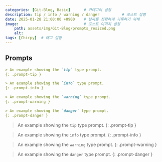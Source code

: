```yaml
---
categories: [Git-Blog, Basic]      # 카테고리 설정
description: tip / info / warning / danger          # 포스트 설명
date: 2025-01-28 21:00:00 +0900    # 날짜를 정확하게 기록하기 위해
image:                             # 포스트 이미지 설정
    path: assets/img/Git-Blog/prompts_resized.png
    alt: 
tags: [Chirpy]  # 태그 설정
---
```



## Prompts

```markdown
> An example showing the `tip` type prompt.
{: .prompt-tip }

> An example showing the `info` type prompt.
{: .prompt-info }

> An example showing the `warning` type prompt.
{: .prompt-warning }

> An example showing the `danger` type prompt.
{: .prompt-danger }
```
> An example showing the `tip` type prompt.
{: .prompt-tip }

> An example showing the `info` type prompt.
{: .prompt-info }

> An example showing the `warning` type prompt.
{: .prompt-warning }

> An example showing the `danger` type prompt.
{: .prompt-danger }

